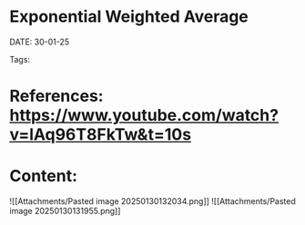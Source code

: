 
# Exponential Weighted Average


DATE:  30-01-25


Tags:

# References: https://www.youtube.com/watch?v=lAq96T8FkTw&t=10s




# Content:
![[Attachments/Pasted image 20250130132034.png]]
![[Attachments/Pasted image 20250130131955.png]]



